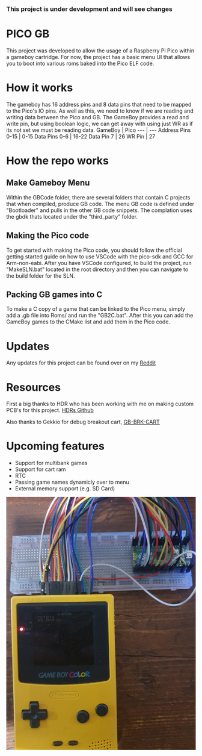 ### This project is under development and will see changes

# PICO GB
This project was developed to allow the usage of a Raspberry Pi Pico within a gameboy cartridge. For now, the project has a basic menu UI that allows you to boot into various roms baked into the Pico ELF code.

# How it works
The gameboy has 16 address pins and 8 data pins that need to be mapped to the Pico's IO pins. As well as this, we need to know if we are reading and writing data between the Pico and GB. The GameBoy provides a read and write pin, but using boolean logic, we can get away with using just WR as if its not set we must be reading data.
GameBoy | Pico
--- | ---
Address Pins 0-15 | 0-15
Data Pins 0-6 | 16-22
Data Pin 7 | 26
WR Pin | 27

# How the repo works
## Make Gameboy Menu
Within the GBCode folder, there are several folders that contain C projects that when compiled, produce GB code. The menu GB code is defined under "Bootloader" and pulls in the other GB code snippets. The complation uses the gbdk thats located under the "third_party" folder.

## Making the Pico code
To get started with making the Pico code, you should follow the official getting started guide on how to use VSCode with the pico-sdk and GCC for Arm-non-eabi. After you have VSCode configured, to build the project, run "MakeSLN.bat" located in the root directory and then you can navigate to the build folder for the SLN.

## Packing GB games into C
To make a C copy of a game that can be linked to the Pico menu, simply add a .gb file into Roms/ and run the "GB2C.bat". After this you can add the GameBoy games to the CMake list and add them in the Pico code.

# Updates
Any updates for this project can be found over on my [Reddit](https://www.reddit.com/user/LyneByLyne)

# Resources
First a big thanks to HDR who has been working with me on making custom PCB's for this project. 
[HDRs Github](https://github.com/HDR/Game-Boy-Pico-Cart)

Also thanks to Gekkio for debug breakout cart, [GB-BRK-CART](https://github.com/Gekkio/gb-hardware)

# Upcoming features
* Support for multibank games
* Support for cart ram
* RTC
* Passing game names dynamicly over to menu
* External memory support (e.g. SD Card)


![Raspberry Pi Pico running custom menu](https://raw.githubusercontent.com/0xen/PICO-GB/main/etc/running.jpg)
